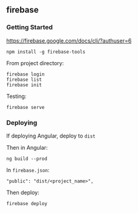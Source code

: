## firebase

### Getting Started

https://firebase.google.com/docs/cli/?authuser=6

```
npm install -g firebase-tools
```

From project directory:
```
firebase login
firebase list
firebase init
```

Testing:
```
firebase serve
```

### Deploying

If deploying Angular, deploy to `dist`

Then in Angular:
```
ng build --prod
```

In `firebase.json`:
```
"public": "dist/<project_name>",
```

Then deploy:
```
firebase deploy
```
